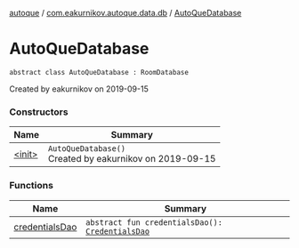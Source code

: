 [autoque](../../index.md) / [com.eakurnikov.autoque.data.db](../index.md) / [AutoQueDatabase](./index.md)

# AutoQueDatabase

`abstract class AutoQueDatabase : RoomDatabase`

Created by eakurnikov on 2019-09-15

### Constructors

| Name | Summary |
|---|---|
| [&lt;init&gt;](-init-.md) | `AutoQueDatabase()`<br>Created by eakurnikov on 2019-09-15 |

### Functions

| Name | Summary |
|---|---|
| [credentialsDao](credentials-dao.md) | `abstract fun credentialsDao(): `[`CredentialsDao`](../../com.eakurnikov.autoque.data.db.dao/-credentials-dao/index.md) |
